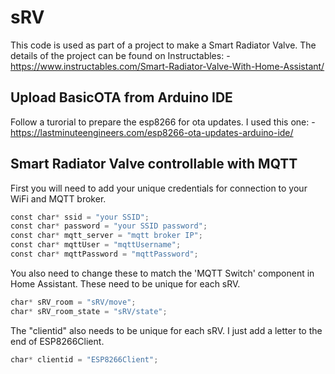 # sRV
This code is used as part of a project to make a Smart Radiator Valve. The details of the project can be found on Instructables: -
https://www.instructables.com/Smart-Radiator-Valve-With-Home-Assistant/

## Upload BasicOTA from Arduino IDE
Follow a turorial to prepare the esp8266 for ota updates. I used this one: -
https://lastminuteengineers.com/esp8266-ota-updates-arduino-ide/

## Smart Radiator Valve controllable with MQTT
First you will need to add your unique credentials for connection to your WiFi and MQTT broker.

```Python
const char* ssid = "your SSID";
const char* password = "your SSID password";
const char* mqtt_server = "mqtt broker IP";
const char* mqttUser = "mqttUsername";
const char* mqttPassword = "mqttPassword";
```

You also need to change these to match the 'MQTT Switch' component in Home Assistant. These need to be unique for each sRV.

```Python
char* sRV_room = "sRV/move";
char* sRV_room_state = "sRV/state";
```

The "clientid" also needs to be unique for each sRV. I just add a letter to the end of ESP8266Client.

```Python
char* clientid = "ESP8266Client";
```
